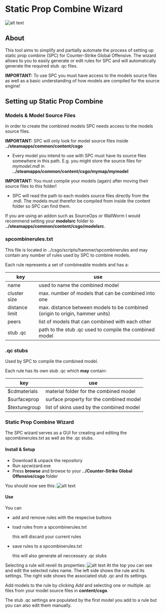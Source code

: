 Static Prop Combine Wizard
=====

![alt text](https://i.imgur.com/PpVHFNj.png "UI")

## About
This tool aims to simplify and partially automate the process of setting up static prop combine (SPC) for Counter-Strike Global Offensive.
The wizard allows to you to easily generate or edit rules for SPC and will automatically generate the required stub .qc files.
 
**IMPORTANT:** To use SPC you must have access to the models source files as well as a basic understanding of how models are compiled for the source engine!

## Setting up Static Prop Combine
### Models & Model Source Files
In order to create the combined models SPC needs access to the models source files.

**IMPORTANT:** SPC will only look for model source files inside **../steamapps/common/content/csgo**

* Every model you intend to use with SPC must have its source files somewhere in this path.
E.g. you might store the source files for *mymodel.mdl* in **../steamapps/common/content/csgo/mymap/mymodel**

**IMPORTANT:** You must compile your models (again) after moving their source files to this folder!

* SPC will read the path to each models source files directly from the .mdl. The models must therefor be compiled from inside the content folder so SPC can find them.

If you are using an addon such as SourceOps or WallWorm I would recommend setting your **modelsrc** folder to **../steamapps/common/content/csgo/modelsrc**.

### spcombinerules.txt
This file is located in ../csgo/scripts/hammer/spcombinerules and may contain any number of rules used by SPC to combine models.

Each rule represents a set of combineable models and has a:

key | use
--- | ---
name | used to name the combined model
cluster size | max. number of models that can be combined into one
distance limit | max. distance between models to be combined (origin to origin, hammer units)
peers | list of models that can combined with each other
stub .qc| path to the stub .qc used to compile the combined model

### .qc stubs
Used by SPC to compile the combined model.

Each rule has its own stub .qc which **may** contain:

key | use
--- | ---
$cdmaterials | material folder for the combined model
$surfaceprop | surface property for the combined model
$texturegroup | list of skins used by the combined model

### Static Prop Combine Wizard
The SPC wizard serves as a GUI for creating and editing the spcombinerules.txt as well as the .qc stubs.

#### Install & Setup
* Download & unpack the repository
* Run spcwizard.exe
* Press **browse** and browse to your **../Counter-Strike Global Offensive/csgo** folder

You should now see this:
![alt text](https://i.imgur.com/bK3tCTF.png "UI")

#### Use
You can
* add and remove rules with the respecive buttons
* load rules from a spcombinerules.txt

   this will discard your current rules
* save rules to a spcombinerules.txt

   this will also generate all neccessary .qc stubs

Selecting a rule will reveil its properties:
![alt text](https://i.imgur.com/iqWZ9HH.png "UI")
At the top you can see and edit the selected rules name.
The left side shows the rule and its settings. The right side shows the associated stub .qc and its settings.

Add models to the rule by clicking *Add* and selecting one or multiple .qc files from your model source files in **content/csgo**.

The stub .qc settings are populated by the first model you add to a rule but you can also edit them manually.
